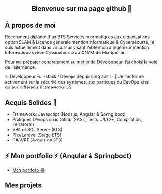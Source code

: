 <br />
<div align="center">
  <h2 align="center">Bienvenue sur ma page github 👋</h2>
</div>

<!-- ABOUT ME -->
## À propos de moi 

Récemment diplômé d'un BTS Services informatiques aux organisations option SLAM & Licence générale mention Informatique & Cybersécurité,
je suis actuellement dans un cursus visant l'obtention d'ingénieur mention Informatique option Cybersécurité au CNAM de Montpellier.

Pour me préparer concrètement au métier de Développeur, j’ai choisi la voie de l’alternance. 
 
✨ Développeur Full-stack / Devops depuis cinq ans ✨
👀 Je me forme activement sur la sécurité des systèmes, aux partiques du DevOps ainsi qu'aux différents Frameworks JS.

## Acquis Solides 💬 
* Frameworks Javascript (Node.js, Angular & Spring boot)
* Pratiques Devops sous Gitlab (SAST, Tests U/I/E2E, Compilation, Terraform)
* VBA et SQL Server (BTS)
* Php/Laravel (Stage BTS)
* C#/WPF (Acquis de BTS)

<!-- Portfolio -->
## ⚡ Mon portfolio ⚡ (Angular & Springboot)
* [Mon portfolio 😄](https://alexandrehecart.fr/)

## Mes projets
